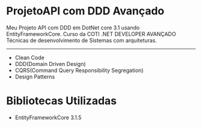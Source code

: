 # ProjetoAPI com DDD Avançado
Meu Projeto API com DDD em DotNet core 3.1 usando EntityFrameworkCore.
Curso da COTI .NET DEVELOPER AVANÇADO
Técnicas de desenvolvimento de Sistemas com arquiteturas.

--------------------------------------

* Clean Code
* DDD(Domain Driven Design)
* CQRS(Command Query Responsibility Segregation)
* Design Patterns

# Bibliotecas Utilizadas

- EntityFrameworkCore 3.1.5
